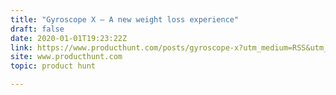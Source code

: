```yaml
---
title: "Gyroscope X — A new weight loss experience"
draft: false
date: 2020-01-01T19:23:22Z
link: https://www.producthunt.com/posts/gyroscope-x?utm_medium=RSS&utm_source=hune
site: www.producthunt.com
topic: product hunt  

---
```

